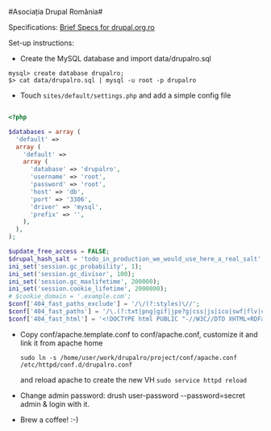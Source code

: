 #Asociația Drupal România#

Specifications: [Brief Specs for drupal.org.ro](https://github.com/drupalro/drupal.org.ro/wiki/Brief-Specs-for-drupal.org.ro)

Set-up instructions:

* Create the MySQL database and import data/drupalro.sql

```
mysql> create database drupalro;
$> cat data/drupalro.sql | mysql -u root -p drupalro
```

* Touch `sites/default/settings.php` and add a simple config file

```php

<?php

$databases = array (
  'default' =>
  array (
    'default' =>
    array (
      'database' => 'drupalro',
      'username' => 'root',
      'password' => 'root',
      'host' => 'db',
      'port' => '3306',
      'driver' => 'mysql',
      'prefix' => '',
    ),
  ),
);

$update_free_access = FALSE;
$drupal_hash_salt = 'todo_in_production_we_would_use_here_a_real_salt';
ini_set('session.gc_probability', 1);
ini_set('session.gc_divisor', 100);
ini_set('session.gc_maxlifetime', 200000);
ini_set('session.cookie_lifetime', 2000000);
# $cookie_domain = '.example.com';
$conf['404_fast_paths_exclude'] = '/\/(?:styles)\//';
$conf['404_fast_paths'] = '/\.(?:txt|png|gif|jpe?g|css|js|ico|swf|flv|cgi|bat|pl|dll|exe|asp)$/i';
$conf['404_fast_html'] = '<!DOCTYPE html PUBLIC "-//W3C//DTD XHTML+RDFa 1.0//EN" "http://www.w3.org/MarkUp/DTD/xhtml-rdfa-1.dtd"><html xmlns="http://www.w3.org/1999/xhtml"><head><title>404 Not Found</title></head><body><h1>Not Found</h1><p>The requested URL "@path" was not found on this server.</p></body></html>';
```

* Copy conf/apache.template.conf to conf/apache.conf, customize it and link it from apache home

  ```sudo ln -s /home/user/work/drupalro/project/conf/apache.conf /etc/httpd/conf.d/drupalro.conf```

  and reload apache to create the new VH `sudo service httpd reload`

* Change admin password: drush user-password --password=secret admin & login with it.

* Brew a coffee! :-)
